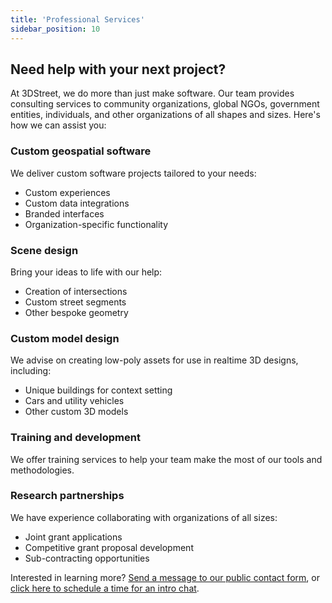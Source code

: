 ```yaml
---
title: 'Professional Services'
sidebar_position: 10
---
```


## Need help with your next project?

At 3DStreet, we do more than just make software. Our team provides consulting services to community organizations, global NGOs, government entities, individuals, and other organizations of all shapes and sizes. Here's how we can assist you:

### Custom geospatial software
We deliver custom software projects tailored to your needs:
* Custom experiences
* Custom data integrations
* Branded interfaces
* Organization-specific functionality

### Scene design
Bring your ideas to life with our help:
* Creation of intersections
* Custom street segments
* Other bespoke geometry

### Custom model design
We advise on creating low-poly assets for use in realtime 3D designs, including:
* Unique buildings for context setting
* Cars and utility vehicles
* Other custom 3D models

### Training and development
We offer training services to help your team make the most of our tools and methodologies.

### Research partnerships
We have experience collaborating with organizations of all sizes:
* Joint grant applications
* Competitive grant proposal development
* Sub-contracting opportunities

Interested in learning more? [Send a message to our public contact form](/contact/), or [click here to schedule a time for an intro chat](https://calendar.app.google/78XJwSVonYjy23bTA).